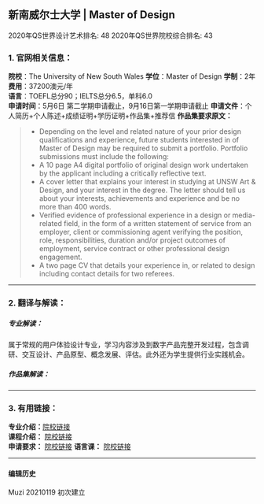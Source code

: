 ## 新南威尔士大学 | Master of Design

2020年QS世界设计艺术排名: 48
2020年QS世界院校综合排名: 43  

### 1. 官网相关信息：

**院校**：The University of New South Wales
**学位**：Master of Design
**学制**：2年  
**费用**：37200澳元/年  
**语言**：TOEFL总分90；IELTS总分6.5，单科6.0  
**申请时间**：5月6日 第二学期申请截止，9月16日第一学期申请截止
**申请文件**：个人简历+个人陈述+成绩证明+学历证明+作品集+推荐信
**作品集要求原文：**

> - Depending on the level and related nature of your prior design qualifications and experience, future students interested in of Master of Design may be required to submit a portfolio. Portfolio submissions must include the following:
> - A 10 page A4 digital portfolio of original design work undertaken by the applicant including a critically reflective text.
> - A cover letter that explains your interest in studying at UNSW Art & Design, and your interest in the degree. The letter should tell us about your interests, achievements and experience and be no more than 400 words.
> - Verified evidence of professional experience in a design or media-related field, in the form of a written statement of service from an employer, client or commissioning agent verifying the position, role, responsibilities, duration and/or project outcomes of employment, service contract or other professional design engagement.
> - A two page CV that details your experience in, or related to design including contact details for two referees.

---

### 2. 翻译与解读：

##### 专业解读：
属于常规的用户体验设计专业，学习内容涉及到数字产品完整开发过程，包含调研、交互设计、产品原型、概念发展、评估。此外还为学生提供行业实践机会。

##### 作品集解读：




---


### 3. 有用链接：

**专业介绍：**[院校链接](https://artdesign.unsw.edu.au/future-students/postgraduate-coursework-degrees/master-design)  
**课程介绍：** [院校链接](https://artdesign.unsw.edu.au/future-students/postgraduate-coursework-degrees/master-design#overview)  
**申请要求：** [院校链接](https://artdesign.unsw.edu.au/future-students/postgraduate-coursework-degrees/master-design#admission)
**语言课：** [院校链接](https://www.unswglobal.unsw.edu.au/programs-courses/english-language/)


---


#### 编辑历史
Muzi 20210119 初次建立
